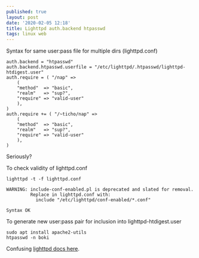 ```yaml
---
published: true
layout: post
date: '2020-02-05 12:18'
title: Lighttpd auth.backend htpasswd
tags: linux web 
---
```

Syntax for same user:pass file for multiple dirs (lighttpd.conf)

    auth.backend = "htpasswd"
    auth.backend.htpasswd.userfile = "/etc/lighttpd/.htpasswd/lighttpd-htdigest.user"
    auth.require = ( "/nap" =>
        (
        "method"  => "basic",
        "realm"   => "sup?",
        "require" => "valid-user"
        ),
    )
    auth.require += ( "/~ticho/nap" =>
        (
        "method"  => "basic",
        "realm"   => "sup?",
        "require" => "valid-user"
        ),
    )

Seriously?

To check validity of lighttpd.conf

    lighttpd -t -f lighttpd.conf

    WARNING: include-conf-enabled.pl is deprecated and slated for removal.
             Replace in lighttpd.conf with:
               include "/etc/lighttpd/conf-enabled/*.conf"

    Syntax OK

To generate new user:pass pair for inclusion into lighttpd-htdigest.user

    sudo apt install apache2-utils
    htpasswd -n boki

Confusing [lighttpd docs here](https://redmine.lighttpd.net/projects/lighttpd/wiki/Docs_ModAuth#htpasswd-mod_authn_file).
